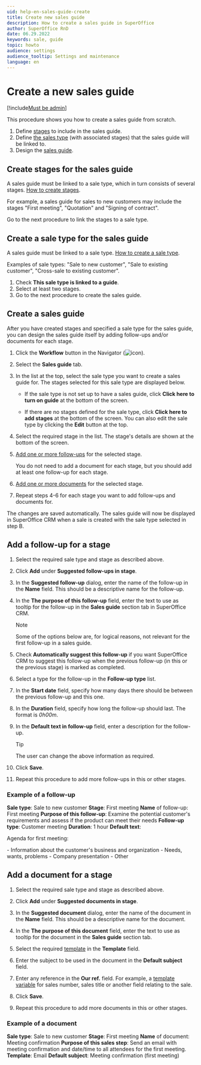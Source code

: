 ```yaml
---
uid: help-en-sales-guide-create
title: Create new sales guide
description: How to create a sales guide in SuperOffice
author: SuperOffice RnD
date: 06.29.2022
keywords: sale, guide
topic: howto
audience: settings
audience_tooltip: Settings and maintenance
language: en
---
```


# Create a new sales guide

[!include[Must be admin](../../../learn/includes/req-admin.md)]

This procedure shows you how to create a sales guide from scratch.

1. Define [stages](#create-stages) to include in the sales guide.
2. Define [the sales type](#create-type) (with associated stages) that the sales guide will be linked to.
3. Design the [sales guide](#create-guide).

## <a id="create-stages" />Create stages for the sales guide

A sales guide must be linked to a sale type, which in turn consists of several stages. [How to create stages][2].

For example, a sales guide for sales to new customers may include the stages "First meeting", "Quotation" and "Signing of contract".

Go to the next procedure to link the stages to a sale type.

## <a id="create-type" />Create a sale type for the sales guide

A sales guide must be linked to a sale type. [How to create a sale type][3].

Examples of sale types: "Sale to new customer", "Sale to existing customer", "Cross-sale to existing customer".

1. Check **This sale type is linked to a guide**.
1. Select at least two stages.
1. Go to the next procedure to create the sales guide.

## <a id="create-guide" />Create a sales guide

After you have created stages and specified a sale type for the sales guide, you can design the sales guide itself by adding follow-ups and/or documents for each stage.

1. Click the **Workflow** button in the Navigator (![icon][img1]).

2. Select the **Sales guide** tab.

3. In the list at the top, select the sale type you want to create a sales guide for. The stages selected for this sale type are displayed below.

    * If the sale type is not set up to have a sales guide, click **Click here to turn on guide** at the bottom of the screen.

    * If there are no stages defined for the sale type, click **Click here to add stages** at the bottom of the screen. You can also edit the sale type by clicking the **Edit** button at the top.

4. Select the required stage in the list. The stage's details are shown at the bottom of the screen.

5. [Add one or more follow-ups](#add-a-follow-up-for-a-stage) for the selected stage.

    You do not need to add a document for each stage, but you should add at least one follow-up for each stage.

6. [Add one or more documents](#add-a-document-for-a-stage) for the selected stage.

7. Repeat steps 4-6 for each stage you want to add follow-ups and documents for.

The changes are saved automatically. The sales guide will now be displayed in SuperOffice CRM when a sale is created with the sale type selected in step B.

## <a id="add-fo-stage" />Add a follow-up for a stage

1. Select the required sale type and stage as described above.

2. Click **Add** under **Suggested follow-ups in stage**.

3. In the **Suggested follow-up** dialog, enter the name of the follow-up in the **Name** field. This should be a descriptive name for the follow-up.

4. In the **The purpose of this follow-up** field, enter the text to use as tooltip for the follow-up in the **Sales guide** section tab in SuperOffice CRM.

    > [!NOTE]
    > Some of the options below are, for logical reasons, not relevant for the first follow-up in a sales guide.

5. Check **Automatically suggest this follow-up** if you want SuperOffice CRM to suggest this follow-up when the previous follow-up (in this or the previous stage) is marked as completed.

6. Select a type for the follow-up in the **Follow-up type** list.

7. In the **Start date** field, specify how many days there should be between the previous follow-up and this one.

8. In the **Duration** field, specify how long the follow-up should last. The format is *0h00m*.

9. In the **Default text in follow-up** field, enter a description for the follow-up.

    > [!TIP]
    > The user can change the above information as required.

10. Click **Save**.

11. Repeat this procedure to add more follow-ups in this or other stages.

### Example of a follow-up

**Sale type**: Sale to new customer
**Stage**: First meeting
**Name** of follow-up: First meeting
**Purpose of this follow-up**: Examine the potential customer's requirements and assess if the product can meet their needs
**Follow-up type**: Customer meeting
**Duration**: 1 hour
**Default text**:

Agenda for first meeting:

\- Information about the customer's business and organization
\- Needs, wants, problems
\- Company presentation
\- Other

## <a id="add-doc-stage" />Add a document for a stage

1. Select the required sale type and stage as described above.

2. Click **Add** under **Suggested documents in stage**.

3. In the **Suggested document** dialog, enter the name of the document in the **Name** field. This should be a descriptive name for the document.

4. In the **The purpose of this document** field, enter the text to use as tooltip for the document in the **Sales guide** section tab.

5. Select the required [template][4] in the **Template** field.

6. Enter the subject to be used in the document in the **Default subject** field.

7. Enter any reference in the **Our ref.** field. For example, a [template variable][1] for sales number, sales title or another field relating to the sale.

8. Click **Save**.

9. Repeat this procedure to add more documents in this or other stages.

### Example of a document

**Sale type**: Sale to new customer
**Stage**: First meeting
**Name** of document: Meeting confirmation
**Purpose of this sales step**: Send an email with meeting confirmation and date/time to all attendees for the first meeting.
**Template**: Email
**Default subject**: Meeting confirmation (first meeting)

<!-- Referenced links -->
[1]: ../../../../en/document/templates/variables/for-sales.md
[2]: ../../../admin/lists/learn/sale-stage.md
[3]: ../../../admin/lists/learn/sale-type.md
[4]: ../../../document/templates/learn/index.md

<!-- Referenced images -->
[img1]: ../../../../../common/icons/nav-admin-workflow-active.png
